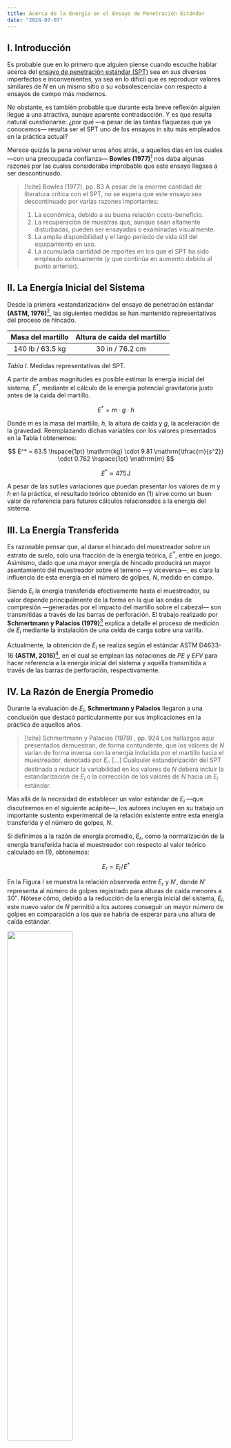 ```yaml
---
title: Acerca de la Energía en el Ensayo de Penetración Estándar
date: "2024-07-07"
---
```


## I. Introducción

Es probable que en lo primero que alguien piense cuando escuche hablar acerca del [ensayo de penetración estándar (SPT)](https://www.astm.org/d1586_d1586m-18e01.html) sea en sus diversos imperfectos e inconvenientes, ya sea en lo difícil que es reproducir valores similares de $N$ en un mismo sitio o su «obsolescencia» con respecto a ensayos de campo más modernos.

No obstante, es también probable que durante esta breve reflexión alguien llegue a una atractiva, aunque aparente contradacción. Y es que resulta natural cuestionarse: ¿por qué ―a pesar de las tantas flaquezas que ya conocemos― resulta ser el SPT uno de los ensayos in situ más empleados en la práctica actual?

Merece quizás la pena volver unos años atrás, a aquellos días en los cuales ―con una preocupada confianza― **Bowles (1977)**[^1] nos daba algunas razones por las cuales consideraba improbable que este ensayo llegase a ser descontinuado.

> [!cite] Bowles (1977), pp. 83
> A pesar de la enorme cantidad de literatura crítica con el SPT, no se espera que este ensayo sea descontinuado por varias razones importantes:
> 1. La económica, debido a su buena relación costo-beneficio.
> 2. La recuperación de muestras que, aunque sean altamente disturbadas, pueden ser ensayadas o examinadas visualmente.
> 3. La amplia disponibilidad y el largo período de vida útil del equipamiento en uso.
> 4. La acumulada cantidad de reportes en los que el SPT ha sido empleado exitosamente (y que continúa en aumento debido al punto anterior).

## II. La Energía Inicial del Sistema

Desde la primera «estandarización» del ensayo de penetración estándar **(ASTM, 1976)**[^2], las siguientes medidas se han mantenido representativas del proceso de hincado.

| Masa del martillo | Altura de caída del martillo |
| :---------------: | :--------------------------: |
| 140 lb / 63.5 kg  |       30 in / 76.2 cm        |
  
<figcaption><i>Tabla I.</i> Medidas representativas del SPT.</figcaption>

A partir de ambas magnitudes es posible estimar la energía inicial del sistema, $E^*$, mediante el cálculo de la energía potencial gravitatoria justo antes de la caída del martillo.

$$
E^* = m \cdot g \cdot h
$$

Donde $m$ es la masa del martillo, $h$, la altura de caída y $g$, la aceleración de la gravedad. Reemplazando dichas variables con los valores presentados en la <lg>Tabla I</lg> obtenemos:

$$
E^* = 63.5 \hspace{1pt} \mathrm{kg}  \cdot 9.81 \mathrm{\tfrac{m}{s^2}}  \cdot 0.762 \hspace{1pt} \mathrm{m}
$$

$$
\tag{1}
E^* \approx 475 \hspace{1pt} \mathrm{J}
$$

A pesar de las sutiles variaciones que puedan presentar los valores de $m$ y $h$ en la práctica, el resultado teórico obtenido en $(1)$ sirve como un buen valor de referencia para futuros cálculos relacionados a la energía del sistema.

## III. La Energía Transferida

Es razonable pensar que, al darse el hincado del muestreador sobre un estrato de suelo, solo una fracción de la energía teórica, $E^*$, entre en juego. Asimismo, dado que una mayor energía de hincado producirá un mayor asentamiento del muestreador sobre el terreno ―y viceversa―, es clara la influencia de esta energía en el número de golpes, $N$, medido en campo.

Siendo $E_i$ la energía transferida efectivamente hasta el muestreador, su valor depende principalmente de la forma en la que las ondas de compresión ―generadas por el impacto del martillo sobre el cabezal― son transmitidas a través de las barras de perforación. El trabajo realizado por **Schmertmann y Palacios (1979)**[^3] explica a detalle el proceso de medición de $E_i$ mediante la instalación de una celda de carga sobre una varilla.

Actualmente, la obtención de $E_i$ se realiza según el estándar ASTM D4633-16 **(ASTM, 2016)**[^4], en el cual se emplean las notaciones de $PE$ y $EFV$ para hacer referencia a la energía inicial del sistema y aquella transmitida a través de las barras de perforación, respectivamente.

## IV. La Razón de Energía Promedio

Durante la evaluación de $E_i$, **Schmertmann y Palacios** llegaron a una conclusión que destacó particularmente por sus implicaciones en la práctica de aquellos años.

> [!cite] Schmertmann y Palacios (1979) , pp. 924
> Los hallazgos aquí presentados demuestran, de forma contundente, que los valores de $N$ varían de forma inversa con la energía inducida por el martillo hacia el muestreador, denotada por $E_i$. [...] Cualquier estandarización del SPT destinada a reducir la variabilidad en los valores de $N$ deberá incluir la estandarización de $E_i$ o la corrección de los valores de $N$ hacia un $E_i$ estándar.

Más allá de la necesidad de establecer un valor estándar de $E_i$ ―que discutiremos en el siguiente acápite―, los autores incluyen en su trabajo un importante sustento experimental de la relación existente entre esta energía transferida y el número de golpes, $N$.

Si definimos a la razón de energía promedio, $E_r$, como la normalización de la energía transferida hacia el muestreador con respecto al valor teórico calculado en $(1)$, obtenemos:

$$
\tag{2}
E_r = E_i \hspace{1pt}/\hspace{1pt} E^*
$$

En la <lg>Figura I</lg> se muestra la relación observada entre $E_r$ y $N'$, donde $N'$ representa al número de golpes registrado para alturas de caída menores a 30″. Nótese cómo, debido a la reducción de la energía inicial del sistema, $E_i$, este nuevo valor de $N$ permitió a los autores conseguir un mayor número de golpes en comparación a los que se habría de esperar para una altura de caída estándar.

<img class="svg_figure" src="/images/2024-07-07/Figure1.svg" width=55%>

<figcaption><i>Fig. I.</i> Relación observada entre la razón de energía promedio y el valor de N.<br><b>Schmertmann y Palacios (1979)</b></br></figcaption>

A partir de los resultados obtenidos por **Schmertmann y Palacios** se logró validar de manera experimental la existencia de una regla de proporcionalidad inversa entre el número de golpes, $N'$, y la razón de energía promedio, $E_r$, o lo que equivale a decir:

$$
\tag{3}
\dfrac{1}{N'} \propto E_r
$$

Esta relación ―cuya aplicación es igual de válida para el número de golpes, $N$― permitió establecer una conexión matemática clara entre ambas variables, lo que hizo posible comparar y ajustar los resultados obtenidos en diferentes pruebas y condiciones de campo, tales como variaciones en el equipamiento o los procedimientos empleados.

## V. La «Estandarización»

Durante los años siguientes a los hallazgos obtenidos por **Schmertmann y Palacios**, distintos investigadores se interesaron por la variabilidad de $E_i$ y su efecto en los valores de $N$ medidos en campo.

Entre el considerable conjunto de estudios al respecto, es importante destacar al realizado por **Robertson et al. (1982)**[^5]. En dicho trabajo, los autores muestran claramente cómo, a pesar de emplear un equipamiento diferente, la corrección del número de golpes en base a la relación propuesta por **Schmertmann y Palacios** era capaz de producir perfiles de $N$ consistentes.

![Figura II](/images/2022-04-25_02.png)

<figcaption><i>Fig. II.</i> Influencia de la corrección por energía en el perfil del número de golpes.<br><b>Robertson et al. (1982)</b></br></figcaption>

Siendo inteligible la importancia de la corrección por energía, la [Oficina Nacional de Estándares de los Estados Unidos](https://www.nist.gov/) encargó al equipo de **W. Kovacs** ―quien ya había realizado estudios similares― investigar la variabilidad de $E_r$. Asimismo, y de ser posible, se le pidió definir un valor de $E_r$ representativo de la práctica de dicho país.

El trabajo realizado por **Kovacs et al. (1983)**[^6] reportó variaciones de la razón de energía promedio en un rango del 30 hasta un 80 %. Esta amplia variabilidad en los valores de $E_r$ fue adjudicada esencialmente a las distinciones de cada empresa en la fabricación del equipamiento empleado, así como en sus procedimientos establecidos.

Respecto a la estandarización de la razón de energía promedio, los autores indicaron lo siguiente:

> [!cite] Kovacs et al. (1983) , pp. 63
> Hasta que el equipamiento del SPT sea estandarizado:
> 1. La energía transmitida a través de las barras de perforación deberá ser monitoreada y los resultados de las pruebas, ajustados a un nivel de energía estándar.
> 2. El empleo de *liners* en el muestreador deberá ser suprimido.
> 3. El procedimiento del ensayo deberá ser modificado con el fin de minimizar la variabilidad del mismo.

## VI. La Correción Por Energía

Aunque inicialmente **Kovacs et al. (1983)** y **Robertson et al. (1982)** habían coincidido en una razón de energía promedio del 55 % como valor represantivo en los Estados Unidos, no fue hasta el trabajo realizado por **Seed et al. (1985)**[^7] cuando se presentó por primera vez al valor de $E_r$ más extendido en la actualidad.

> [!cite] Seed et al. (1985), pp. 1431
> En una publicación reciente, **Kovacs et al. (1983)** recomiendan emplear una razón de energía del 55 % como estándar en investigaciones relacionadas al SPT. [...] La corrección de los datos de campo se reduciría en gran medida si, en su lugar, una razón promedio del 60 % fuese adoptada como estándar. Los valores de SPT obtenidos de esta forma serán designados $N_{60}$, y se determinarán a partir de la relación:
> $$
> \tag{4}
> N_{60} = N \cdot \dfrac{E_i}{60}
> $$

Desde entonces, la mayoría de estudios serios relacionados al SPT consideró como estándar al valor de $E_r$ propuesto por **H. Seed** y su equipo. Dicho respaldo favoreció, en gran  medida, a que la corrección por energía dada en $(4)$ se haya mantenido como un «estándar» hasta la fecha.

## VII. Cierre

Cuando inicié la redacción de esta memoria, me planteé transmitir ―desde un enfoque más histórico que crítico― el aspecto quizás más importante de uno de los ensayos in situ más extendidos en la práctica actual. No obstante, es importante aclarar que no pretendo con ello trastocar la imagen de un ensayo que, como se ha podido ver a largo de su historia, ha probado pecar de una dudosa replicabilidad.

Finalmente, deseo compartir las siguientes referencias a cualquiera con el interés por conocer más acerca de este interesante tema:

- [📖 Canadian Foundation Engineering Manual, 5th Edition](https://cdnsciencepub.com/doi/10.1139/9780920505502)
  - La **Tabla 5.4** de este excelente manual reúne un buen compilado de las circunstancias que pueden concurrir en valores de $N$ difíciles de reproducir.
- [🎞️ Medición de Energía de Caída del Martillo en el Ensayo de Penetración Estándar](https://drive.google.com/file/d/12_YKy8OA-DBA5C_aOzg3l7iCBAtyXg_2/view?usp=sharing)
  - Una muy completa presentación de **C. Ortiz** en la cual expone claramente la metodología actual para la medición de la energía transferida, $E_i$, durante el SPT.

[^1]: Bowles, J. E. (1977). *Foundation Analysis and Design (2nd ed.)*. McGraw-Hill.
[^2]: ASTM D1586-67 (1967). *Standard Method for Penetration Test and Split-Barrel Sampling of Soils*. ASTM Philadelphia.
[^3]: Schmertmann, J. H. y Palacios, A. (1979). *Energy Dynamics of SPT*. Journal of the Geotechnical Engineering Division (Vol. 105, Issue 8, pp. 909–926). American Society of Civil Engineers (ASCE).
[^4]: ASTM D4633-16 (2016). *Test Method for Energy Measurement for Dynamic Penetrometers*. ASTM International.
[^5]: Robertson, P. K.; Campanella, R. G. y Wightman, A. (1983). *SPT‐CPT Correlations*. Journal of Geotechnical Engineering (Vol. 109, Issue 11, pp. 1449–1459). American Society of Civil Engineers (ASCE).
[^6]: Kovacs, W. D.; Salomone, L. A. y Yokel, F. Y. (1983). *Comparison of Energy Measurements in the Standard Penetration Test Using the Cathead and Rope Method. Phases I and II*. National Bureau of Standards.
[^7]: Seed, H. B.; Tokimatsu, K.; Harder, L. F. y Chung, R. M. (1985). *Influence of SPT Procedures in Soil Liquefaction Resistance Evaluations*. Journal of Geotechnical Engineering (Vol. 111, Issue 12, pp. 1425–1445). American Society of Civil Engineers (ASCE).
[^8]: Société Canadienne de Géotechnique (2017). *Canadian Foundation Engineering Manual (4th ed.)*. Canadian Geotechnical Society.